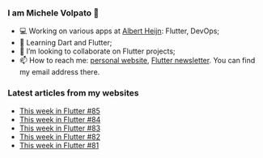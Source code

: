 ### I am Michele Volpato 👋

- 💻 Working on various apps at [Albert Heijn](https://github.com/RoyalAholdDelhaize): Flutter, DevOps;
- 🌱 Learning Dart and Flutter;
- 📱 I’m looking to collaborate on Flutter projects;
- 📫 How to reach me: [personal website](https://volpato.dev), [Flutter newsletter](https://flutternewsletter.volpato.dev). You can find my email address there.

### Latest articles from my websites

<!-- BLOG-POST-LIST:START -->
- [This week in Flutter #85](https://flutternewsletter.volpato.dev/news/this-week-in-flutter-85/)
- [This week in Flutter #84](https://flutternewsletter.volpato.dev/news/this-week-in-flutter-84/)
- [This week in Flutter #83](https://flutternewsletter.volpato.dev/news/this-week-in-flutter-83/)
- [This week in Flutter #82](https://flutternewsletter.volpato.dev/news/this-week-in-flutter-82/)
- [This week in Flutter #81](https://flutternewsletter.volpato.dev/news/this-week-in-flutter-81/)
<!-- BLOG-POST-LIST:END -->
